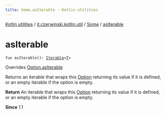 ```yaml
---
title: Some.asIterable - Kotlin utilities
---
```


[Kotlin utilities](../../index.html) / [it.czerwinski.kotlin.util](../index.html) / [Some](index.html) / [asIterable](./as-iterable.html)

# asIterable

`fun asIterable(): `[`Iterable`](https://kotlinlang.org/api/latest/jvm/stdlib/kotlin.collections/-iterable/index.html)`<`[`T`](index.html#T)`>`

Overrides [Option.asIterable](../-option/as-iterable.html)

Returns an iterable that wraps this [Option](../-option/index.html) returning its value if it is defined,
or an empty iterable if the option is empty.

**Return**
An iterable that wraps this [Option](../-option/index.html) returning its value if it is defined,
or an empty iterable if the option is empty.

**Since**
1.1

